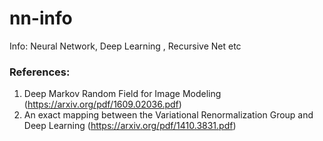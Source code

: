 # nn-info
Info: Neural Network, Deep Learning , Recursive Net etc
















### References:
1. Deep Markov Random Field for Image Modeling (https://arxiv.org/pdf/1609.02036.pdf)
2. An exact mapping between the Variational Renormalization Group and Deep Learning (https://arxiv.org/pdf/1410.3831.pdf)





